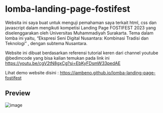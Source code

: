 # lomba-landing-page-fostifest
Websita ini saya buat untuk menguji pemahaman saya terkait html, css dan javascript dalam mengikuti kompetisi Landing Page FOSTIFEST 2023 yang diselenggarakan oleh Universitas Muhammadiyah Surakarta.  Tema dalam lomba ini yaitu, “Ekspresi Seni Digital Nusantara: Kombinasi Tradisi dan Teknologi” , dengan subtema Nusantara.

Website ini dibuat berdasarkan referensi tutorial keren dari channel youtube @bedimcode yang bisa kalian temukan pada link ini https://youtu.be/cgV2tN8gxCg?si=EbKyFDsmW33pedAE

Lihat demo website disini : https://iambeno.github.io/lomba-landing-page-fostifest
## Preview
![image](https://github.com/iambeno/lomba-landing-page-fostifest/assets/132084722/a31cc553-8471-4f30-baf8-b38e8806181c)


